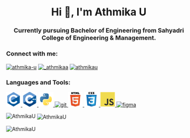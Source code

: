 <h1 align="center">Hi 👋, I'm Athmika U</h1>
<h3 align="center">Currently pursuing Bachelor of Engineering from Sahyadri College of Engineering & Management.</h3>

<h3 align="left">Connect with me:</h3>
<p align="left">
<a href="https://linkedin.com/in/athmika-u" target="blank"><img align="center" src="https://raw.githubusercontent.com/rahuldkjain/github-profile-readme-generator/master/src/images/icons/Social/linked-in-alt.svg" alt="athmika-u" height="30" width="40" /></a>
<a href="https://instagram.com/_athmikaa" target="blank"><img align="center" src="https://raw.githubusercontent.com/rahuldkjain/github-profile-readme-generator/master/src/images/icons/Social/instagram.svg" alt="_athmikaa" height="30" width="40" /></a>
<a href="https://discord.gg/athmikau" target="blank"><img align="center" src="https://raw.githubusercontent.com/rahuldkjain/github-profile-readme-generator/master/src/images/icons/Social/discord.svg" alt="athmikau" height="30" width="40" /></a>
</p>

<h3 align="left">Languages and Tools:</h3>
<p align="left"> <a href="https://www.cprogramming.com/" target="_blank" rel="noreferrer"> <img src="https://raw.githubusercontent.com/devicons/devicon/master/icons/c/c-original.svg" alt="c" width="40" height="40"/> </a> 
<a href="https://www.w3schools.com/cpp/" target="_blank" rel="noreferrer"> <img src="https://raw.githubusercontent.com/devicons/devicon/master/icons/cplusplus/cplusplus-original.svg" alt="cplusplus" width="40" height="40"/> </a>
<a href="https://www.python.org" target="_blank" rel="noreferrer"> <img src="https://raw.githubusercontent.com/devicons/devicon/master/icons/python/python-original.svg" alt="python" width="40" height="40"/> </a> 
<a href="https://git-scm.com/" target="_blank" rel="noreferrer"> <img src="https://www.vectorlogo.zone/logos/git-scm/git-scm-icon.svg" alt="git" width="40" height="40"/> </a> 
<a href="https://www.w3.org/html/" target="_blank" rel="noreferrer"> <img src="https://raw.githubusercontent.com/devicons/devicon/master/icons/html5/html5-original-wordmark.svg" alt="html5" width="40" height="40"/> </a> 
<a href="https://www.w3schools.com/css/" target="_blank" rel="noreferrer"> <img src="https://raw.githubusercontent.com/devicons/devicon/master/icons/css3/css3-original-wordmark.svg" alt="css3" width="40" height="40"/> </a> 
<a href="https://developer.mozilla.org/en-US/docs/Web/JavaScript" target="_blank" rel="noreferrer"> <img src="https://raw.githubusercontent.com/devicons/devicon/master/icons/javascript/javascript-original.svg" alt="javascript" width="40" height="40"/> </a> 
<a href="https://www.figma.com/" target="_blank" rel="noreferrer"> <img src="https://www.vectorlogo.zone/logos/figma/figma-icon.svg" alt="figma" width="40" height="40"/> </a> 
</p>

<p><img align="left" src="https://github-readme-stats.vercel.app/api/top-langs?username=athmikau&show_icons=true&locale=en&layout=compact" alt="AthmikaU" /></p>

<p>&nbsp;<img align="center" src="https://github-readme-stats.vercel.app/api?username=athmikau&show_icons=true&locale=en" alt="AthmikaU" /></p>

<p><img align="center" src="https://github-readme-streak-stats.herokuapp.com/?user=athmikau&" alt="AthmikaU" /></p>

<!---
<p align="left"> <img src="https://komarev.com/ghpvc/?username=athmikau&label=Profile%20views&color=0e75b6&style=flat" alt="AthmikaU" /> </p>



<p align="left"> <a href="https://github.com/ryo-ma/github-profile-trophy"><img src="https://github-profile-trophy.vercel.app/?username=AthmikaU" alt="AthmikaU" /></a> </p>

- 👋 Hi, I’m @AthmikaU
- 👀 I’m interested in ...
- 🌱 I’m currently learning ...
- 💞️ I’m looking to collaborate on ...
- 📫 How to reach me ...

AthmikaU/AthmikaU is a ✨ special ✨ repository because its `README.md` (this file) appears on your GitHub profile.
You can click the Preview link to take a look at your changes.
--->
